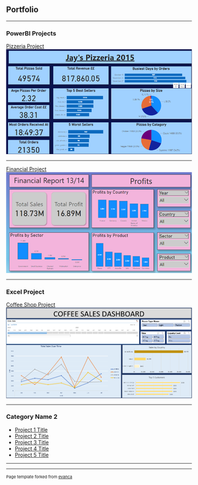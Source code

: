 ## Portfolio

---

### PowerBI Projects

[Pizzeria Project](/sample_page)
<img src="Screenshot 2024-07-21 165544.png"/>

---
[Financial Project](/pdf/sample_presentation.pdf)
<img src="Screenshot 2024-07-21 170214.png"/>

---
### Excel Project

[Coffee Shop Project](http://example.com/)
<img src="Screenshot 2024-07-21 171117.png"/>

---

### Category Name 2

- [Project 1 Title](http://example.com/)
- [Project 2 Title](http://example.com/)
- [Project 3 Title](http://example.com/)
- [Project 4 Title](http://example.com/)
- [Project 5 Title](http://example.com/)

---




---
<p style="font-size:11px">Page template forked from <a href="https://github.com/evanca/quick-portfolio">evanca</a></p>
<!-- Remove above link if you don't want to attibute -->
